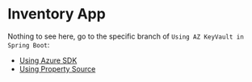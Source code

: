 # Inventory App

Nothing to see here, go to the specific branch of `Using AZ KeyVault in Spring Boot`:

* [Using Azure SDK](https://github.com/plaurens-kin/inventory-app/tree/f/using-azure-sdk)
* [Using Property Source](https://github.com/plaurens-kin/inventory-app/tree/f/using-keyvault-property-source)